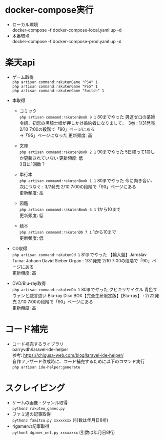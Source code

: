 # docker-compose実行
- ローカル環境  
docker-compose -f docker-compose-local.yaml up -d
- 本番環境  
docker-compose -f docker-compose-prod.yaml up -d


# 楽天api
- ゲーム取得  
`php artisan command:rakutenGame "PS4" 1`  
`php artisan command:rakutenGame "PS5" 1`  
`php artisan command:rakutenGame "Switch" 1`  

- 本取得 
  - コミック  
  `php artisan command:rakutenBook 9 1`  80までやった
  男運ゼロの薬師令嬢、初恋の黒騎士様が押しかけ婚約者になりまして。　3巻 : 1/31発売  2/10 7:00の段階で「90」ページにある  
  →「95」ページになった
  更新頻度: 高
  - 文庫  
  `php artisan command:rakutenBook 2 1`  90までやった 
  5日経って1冊しか更新されていない
  更新頻度: 低  
  3日に1回数？

  - 単行本  
  `php artisan command:rakutenBook 1 1`  80までやった
  今に向き合い、次につなぐ : 3/7発売  2/10 7:00の段階で「90」ページにある  
  更新頻度: 高  

  - 図鑑  
  `php artisan command:rakutenBook 6 1`  1から10まで  
  更新頻度: 低
  - 絵本  
  `php artisan command:rakutenDb 7 1`    1から10まで  
  更新頻度: 低

- CD取得  
  `php artisan command:rakutenCd 1`       81までやった
  【輸入盤】Jaroslav Tuma: Johann David Sieber Organ : 1/31発売  2/10 7:00の段階で「90」ページにある  
  更新頻度: 高

- DVD/Blu-ray取得  
`php artisan command:rakutenDb 1`       80までやった
  クビキリサイクル 青色サヴァンと戯言遣い Blu-ray Disc BOX【完全生産限定版】【Blu-ray】 : 2/22発売  2/10 7:00の段階で「90」ページにある  
  更新頻度: 高


# コード補完
- コード補完するライブラリ  
barryvdh/laravel-ide-helper  
参考: https://chigusa-web.com/blog/laravel-ide-helper/   
自作ファザード作成時に、コード補完するために以下のコマンド実行  
`php artisan ide-helper:generate`


# スクレイピング
- ゲームの画像・ジャンル取得  
`python3 rakuten_games.py`
- ファミ通の記事取得  
`python3 famitsu.py xxxxxxxx` (引数は年月日8桁) 
- 4gamerの記事取得  
`python3 4gamer_net.py xxxxxxxx` (引数は年月日8桁) 
